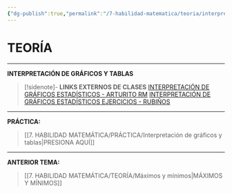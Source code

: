 ```yaml
---
{"dg-publish":true,"permalink":"/7-habilidad-matematica/teoria/interpretacion-de-graficos-y-tablas/","tags":["RM","Aritmética","Teoría","Incompleto"]}
---
```


# TEORÍA
---
**INTERPRETACIÓN DE GRÁFICOS Y TABLAS** 

>[!sidenote]- **LINKS EXTERNOS DE CLASES** 
>[INTERPRETACIÓN DE GRÁFICOS ESTADÍSTICOS - ARTURITO RM](https://www.youtube.com/watch?v=elhI80OnDP8) 
>[INTERPRETACIÓN DE GRÁFICOS ESTADÍSTICOS EJERCICIOS - RUBIÑOS](https://www.youtube.com/watch?v=SxX3w9PTEII) 



---
**PRÁCTICA:** 
>[[7. HABILIDAD MATEMÁTICA/PRÁCTICA/Interpretación de gráficos y tablas\|PRESIONA AQUÍ]]

---
**ANTERIOR TEMA:** 
>[[7. HABILIDAD MATEMÁTICA/TEORÍA/Máximos y mínimos\|MÁXIMOS Y MÍNIMOS]]





